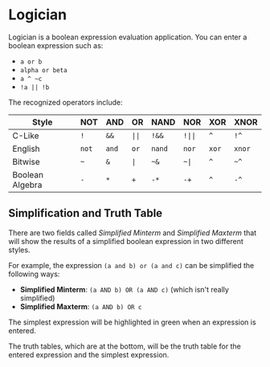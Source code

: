 # Logician
Logician is a boolean expression evaluation application. 
You can enter a boolean expression such as:
 * ``a or b``
 * ``alpha or beta``
 * ``a ^ ~c``
 * ``!a || !b``
 
The recognized operators include: 

| Style         | NOT   | AND   | OR     | NAND   | NOR     | XOR   | XNOR   |
|-------        |-----  |-----  |----    |------  |-----    |------ |-----   |
|C-Like         |``!``  |``&&`` |``\|\|``|``!&&`` |``!\|\|``|``^``  |``!^``  |
|English        |``not``|``and``|``or``  |``nand``|``nor``  |``xor``|``xnor``|
|Bitwise        |``~``  |``&``  |``\|``  |``~&``  |``~\|``  |``^``  |``~^``  |
|Boolean Algebra|``-``  |``*``  |``+``   |``-*``  |``-+``   |``^``  |``-^``  |

## Simplification and Truth Table
There are two fields called *Simplified Minterm* and *Simplified Maxterm* that will show the results of
a simplified boolean expression in two different styles.

For example, the expression ``(a and b) or (a and c)`` can be simplified the following ways:
 * **Simplified Minterm**: ``(a AND b) OR (a AND c)`` (which isn't really simplified)
 * **Simplified Maxterm**: ``(a AND b) OR c``
 
The simplest expression will be highlighted in green when an expression is entered.

The truth tables, which are at the bottom, will be the truth table for the entered expression and the simplest expression.
